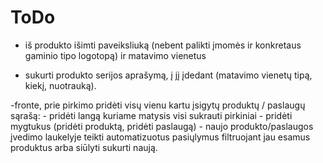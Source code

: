 # ToDo

- iš produkto išimti paveiksliuką (nebent palikti įmomės ir konkretaus gaminio tipo logotopą) ir matavimo vienetus

- sukurti produkto serijos aprašymą, į jį įdedant (matavimo vienetų tipą, kiekį, nuotrauką).

-fronte, prie pirkimo pridėti visų vienu kartu įsigytų produktų / paslaugų sąrašą:
      - pridėti langą kuriame matysis visi sukrauti pirkiniai
      - pridėti mygtukus (pridėti produktą, pridėti paslaugą)
      - naujo produkto/paslaugos įvedimo laukelyje teikti automatizuotus pasiųlymus filtruojant jau esamus produktus arba siūlyti sukurti naują.
